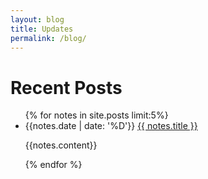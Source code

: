 ```yaml
---
layout: blog
title: Updates
permalink: /blog/
---
```


<h1> Recent Posts </h1>
<ul>
{% for notes in site.posts limit:5%}
<li>
  {{notes.date | date: '%D'}} <a href="{{site.baseurl}}{{ notes.url }}">{{ notes.title }}</a>
  <p>{{notes.content}}</p>
</li>
{% endfor %}
</ul>
